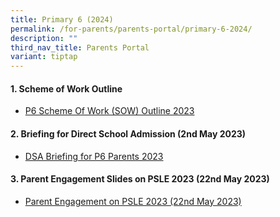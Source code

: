 ```yaml
---
title: Primary 6 (2024)
permalink: /for-parents/parents-portal/primary-6-2024/
description: ""
third_nav_title: Parents Portal
variant: tiptap
---
```

#### **1. Scheme of Work Outline**
*  [P6 Scheme Of Work (SOW) Outline 2023](/resources/scheme-of-work-outline-2023/Primary-6/)

#### **2. Briefing for Direct School Admission (2nd May 2023)**
* [DSA Briefing for P6 Parents 2023](/files/2023%20dsa%20briefing%20for%20p6%20parents.pdf)


#### **3. Parent Engagement Slides on PSLE 2023 (22nd May 2023)**
* [Parent Engagement on PSLE 2023 (22nd May 2023)](/files/psle%202023%20-%20parent%20engagement.pdf)